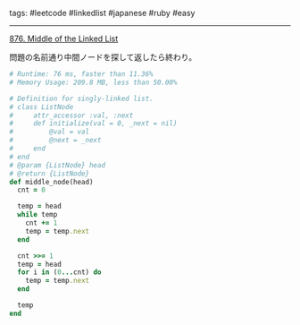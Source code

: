 tags: #leetcode #linkedlist #japanese #ruby #easy

<hr />

[876. Middle of the Linked List](https://leetcode.com/problems/middle-of-the-linked-list/)

問題の名前通り中間ノードを探して返したら終わり。

```rb
# Runtime: 76 ms, faster than 11.36%
# Memory Usage: 209.8 MB, less than 50.00%

# Definition for singly-linked list.
# class ListNode
#     attr_accessor :val, :next
#     def initialize(val = 0, _next = nil)
#         @val = val
#         @next = _next
#     end
# end
# @param {ListNode} head
# @return {ListNode}
def middle_node(head)
  cnt = 0

  temp = head
  while temp
    cnt += 1
    temp = temp.next 
  end

  cnt >>= 1
  temp = head
  for i in (0...cnt) do
    temp = temp.next 
  end

  temp
end
```